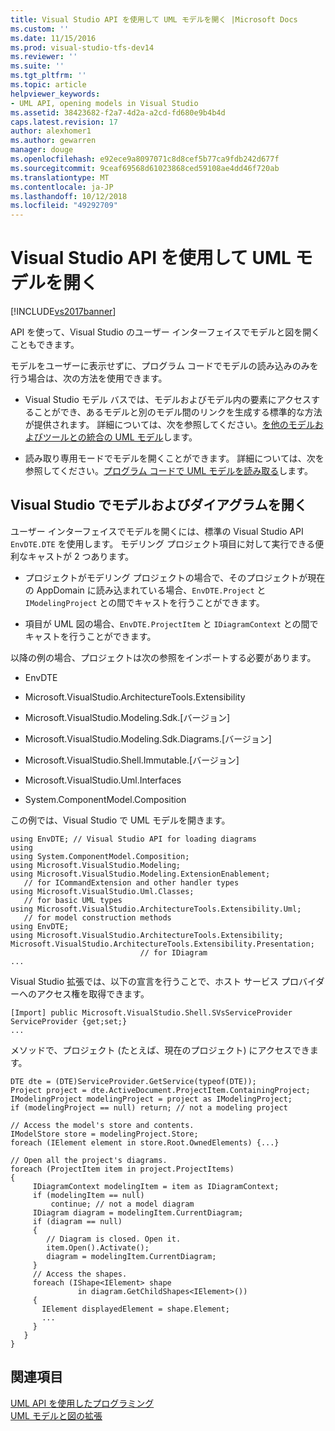 ```yaml
---
title: Visual Studio API を使用して UML モデルを開く |Microsoft Docs
ms.custom: ''
ms.date: 11/15/2016
ms.prod: visual-studio-tfs-dev14
ms.reviewer: ''
ms.suite: ''
ms.tgt_pltfrm: ''
ms.topic: article
helpviewer_keywords:
- UML API, opening models in Visual Studio
ms.assetid: 38423682-f2a7-4d2a-a2cd-fd680e9b4b4d
caps.latest.revision: 17
author: alexhomer1
ms.author: gewarren
manager: douge
ms.openlocfilehash: e92ece9a8097071c8d8cef5b77ca9fdb242d677f
ms.sourcegitcommit: 9ceaf69568d61023868ced59108ae4dd46f720ab
ms.translationtype: MT
ms.contentlocale: ja-JP
ms.lasthandoff: 10/12/2018
ms.locfileid: "49292709"
---
```

# <a name="open-a-uml-model-by-using-the-visual-studio-api"></a>Visual Studio API を使用して UML モデルを開く
[!INCLUDE[vs2017banner](../includes/vs2017banner.md)]

API を使って、Visual Studio のユーザー インターフェイスでモデルと図を開くこともできます。  
  
 モデルをユーザーに表示せずに、プログラム コードでモデルの読み込みのみを行う場合は、次の方法を使用できます。  
  
-   Visual Studio モデル バスでは、モデルおよびモデル内の要素にアクセスすることができ、あるモデルと別のモデル間のリンクを生成する標準的な方法が提供されます。 詳細については、次を参照してください。[を他のモデルおよびツールとの統合の UML モデル](../modeling/integrate-uml-models-with-other-models-and-tools.md)します。  
  
-   読み取り専用モードでモデルを開くことができます。 詳細については、次を参照してください。[プログラム コードで UML モデルを読み取る](../modeling/read-a-uml-model-in-program-code.md)します。  
  
##  <a name="Showing"></a> Visual Studio でモデルおよびダイアグラムを開く  
 ユーザー インターフェイスでモデルを開くには、標準の Visual Studio API `EnvDTE.DTE` を使用します。 モデリング プロジェクト項目に対して実行できる便利なキャストが 2 つあります。  
  
-   プロジェクトがモデリング プロジェクトの場合で、そのプロジェクトが現在の AppDomain に読み込まれている場合、`EnvDTE.Project` と `IModelingProject` との間でキャストを行うことができます。  
  
-   項目が UML 図の場合、`EnvDTE.ProjectItem` と `IDiagramContext` との間でキャストを行うことができます。  
  
 以降の例の場合、プロジェクトは次の参照をインポートする必要があります。  
  
-   EnvDTE  
  
-   Microsoft.VisualStudio.ArchitectureTools.Extensibility  
  
-   Microsoft.VisualStudio.Modeling.Sdk.[バージョン]  
  
-   Microsoft.VisualStudio.Modeling.Sdk.Diagrams.[バージョン]  
  
-   Microsoft.VisualStudio.Shell.Immutable.[バージョン]  
  
-   Microsoft.VisualStudio.Uml.Interfaces  
  
-   System.ComponentModel.Composition  
  
 この例では、Visual Studio で UML モデルを開きます。  
  
```  
using EnvDTE; // Visual Studio API for loading diagrams  
using   
using System.ComponentModel.Composition;  
using Microsoft.VisualStudio.Modeling;   
using Microsoft.VisualStudio.Modeling.ExtensionEnablement;    
   // for ICommandExtension and other handler types  
using Microsoft.VisualStudio.Uml.Classes;   
   // for basic UML types  
using Microsoft.VisualStudio.ArchitectureTools.Extensibility.Uml;  
   // for model construction methods  
using EnvDTE;  
using Microsoft.VisualStudio.ArchitectureTools.Extensibility;  
Microsoft.VisualStudio.ArchitectureTools.Extensibility.Presentation;   
                             // for IDiagram   
...  
```  
  
 Visual Studio 拡張では、以下の宣言を行うことで、ホスト サービス プロバイダーへのアクセス権を取得できます。  
  
```  
[Import] public Microsoft.VisualStudio.Shell.SVsServiceProvider ServiceProvider {get;set;}  
...  
```  
  
 メソッドで、プロジェクト (たとえば、現在のプロジェクト) にアクセスできます。  
  
```  
DTE dte = (DTE)ServiceProvider.GetService(typeof(DTE));  
Project project = dte.ActiveDocument.ProjectItem.ContainingProject;  
IModelingProject modelingProject = project as IModelingProject;  
if (modelingProject == null) return; // not a modeling project  
  
// Access the model's store and contents.  
IModelStore store = modelingProject.Store;  
foreach (IElement element in store.Root.OwnedElements) {...}  
  
// Open all the project's diagrams.  
foreach (ProjectItem item in project.ProjectItems)  
{   
     IDiagramContext modelingItem = item as IDiagramContext;  
     if (modelingItem == null)  
         continue; // not a model diagram  
     IDiagram diagram = modelingItem.CurrentDiagram;  
     if (diagram == null)  
     {  
        // Diagram is closed. Open it.  
        item.Open().Activate();  
        diagram = modelingItem.CurrentDiagram;  
     }  
     // Access the shapes.  
     foreach (IShape<IElement> shape   
               in diagram.GetChildShapes<IElement>())  
     {  
       IElement displayedElement = shape.Element;  
       ...  
     }  
   }  
}   
```  
  
## <a name="see-also"></a>関連項目  
 [UML API を使用したプログラミング](../modeling/programming-with-the-uml-api.md)   
 [UML モデルと図の拡張](../modeling/extend-uml-models-and-diagrams.md)



